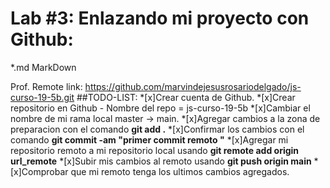 # Lab #3: Enlazando mi proyecto con Github:

*.md MarkDown 

Prof. Remote link: https://github.com/marvindejesusrosariodelgado/js-curso-19-5b.git
##TODO-LIST:
*[x]Crear cuenta de Github.
*[x]Crear repositorio en Github - Nombre del repo = js-curso-19-5b
*[x]Cambiar el nombre de mi rama local master -> main.
*[x]Agregar cambios a la zona de preparacion con el comando **git add .**
*[x]Confirmar los cambios con el comando **git commit -am "primer commit remoto "**
*[x]Agregar mi repositorio remoto a mi repositorio local usando **git remote add origin url_remote**
*[x]Subir mis cambios al remoto usando **git push origin main**
*[x]Comprobar que mi remoto tenga los ultimos cambios agregados.